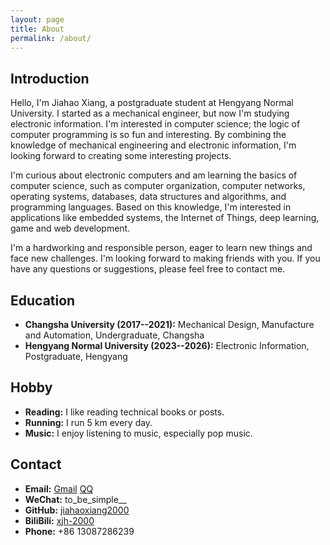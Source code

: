 ```yaml
---
layout: page
title: About
permalink: /about/
---
```


## Introduction

Hello, I'm Jiahao Xiang, a postgraduate student at Hengyang Normal University. I started as a mechanical engineer, but now I'm studying electronic information. I'm interested in computer science; the logic of computer programming is so fun and interesting. By combining the knowledge of mechanical engineering and electronic information, I'm looking forward to creating some interesting projects.

I'm curious about electronic computers and am learning the basics of computer science, such as computer organization, computer networks, operating systems, databases, data structures and algorithms, and programming languages. Based on this knowledge, I'm interested in applications like embedded systems, the Internet of Things, deep learning, game and web development.

I'm a hardworking and responsible person, eager to learn new things and face new challenges. I'm looking forward to making friends with you. If you have any questions or suggestions, please feel free to contact me.

## Education

- **Changsha University (2017--2021):** Mechanical Design, Manufacture and Automation, Undergraduate, Changsha
- **Hengyang Normal University (2023--2026):** Electronic Information, Postgraduate, Hengyang

## Hobby

- **Reading:** I like reading technical books or posts.
- **Running:** I run 5 km every day.
- **Music:** I enjoy listening to music, especially pop music.

## Contact

- **Email:** [Gmail](mailto:jiahaoxiang2000@gmail.com)  [QQ](mailto:simple.xjh@qq.com)
- **WeChat:** to_be_simple__
- **GitHub:** [jiahaoxiang2000](https://github.com/jiahaoxiang2000)
- **BiliBili:** [xjh-2000](https://space.bilibili.com/136606644)
- **Phone:** +86 13087286239
